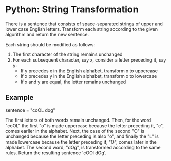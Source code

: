 # Python: String Transformation

There is a sentence that consists of space-separated strings of upper and lower case English letters. Transform each string according to the given algorithm and return the new sentence.

Each string should be modified as follows:

1. The first character of the string remains unchanged
2. For each subsequent character, say x, consider a letter preceding it, say y:
   - If y precedes x in the English alphabet, transform x to uppercase
   - If x precedes y in the English alphabet, transform x to lowercase
   - If x and y are equal, the letter remains unchanged
 
## Example

sentence = "coOL dog"

The first letters of both words remain unchanged. Then, for the word "coOL" the first "o" is made uppercase because the letter preceding it, "c", comes earlier in the alphabet. Next, the case of the second "O" is unchanged because the letter preceding is also "o", and finally the "L" is made lowercase because the letter preceding it, "O", comes later in the alphabet. The second word, "dOg", is transformed according to the same rules. Return the resulting sentence 'cOOl dOg'.